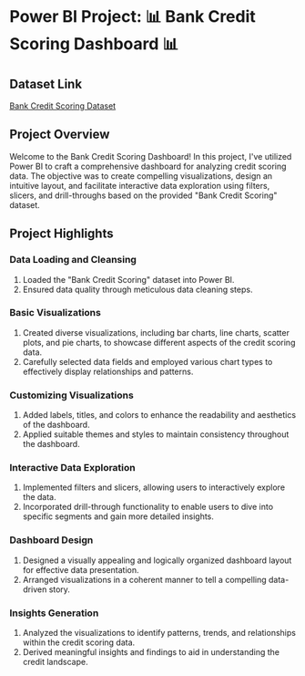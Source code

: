 # Power BI Project: 📊 Bank Credit Scoring Dashboard 📊

## Dataset Link
[Bank Credit Scoring Dataset](https://www.kaggle.com/datasets/kapturovalexander/bank-credit-scoring)

## Project Overview
Welcome to the Bank Credit Scoring Dashboard! In this project, I've utilized Power BI to craft a comprehensive dashboard for analyzing credit scoring data. The objective was to create compelling visualizations, design an intuitive layout, and facilitate interactive data exploration using filters, slicers, and drill-throughs based on the provided "Bank Credit Scoring" dataset.

## Project Highlights

### Data Loading and Cleansing
1. Loaded the "Bank Credit Scoring" dataset into Power BI.
2. Ensured data quality through meticulous data cleaning steps.

### Basic Visualizations
1. Created diverse visualizations, including bar charts, line charts, scatter plots, and pie charts, to showcase different aspects of the credit scoring data.
2. Carefully selected data fields and employed various chart types to effectively display relationships and patterns.

### Customizing Visualizations
1. Added labels, titles, and colors to enhance the readability and aesthetics of the dashboard.
2. Applied suitable themes and styles to maintain consistency throughout the dashboard.

### Interactive Data Exploration
1. Implemented filters and slicers, allowing users to interactively explore the data.
2. Incorporated drill-through functionality to enable users to dive into specific segments and gain more detailed insights.

### Dashboard Design
1. Designed a visually appealing and logically organized dashboard layout for effective data presentation.
2. Arranged visualizations in a coherent manner to tell a compelling data-driven story.

### Insights Generation
1. Analyzed the visualizations to identify patterns, trends, and relationships within the credit scoring data.
2. Derived meaningful insights and findings to aid in understanding the credit landscape.

